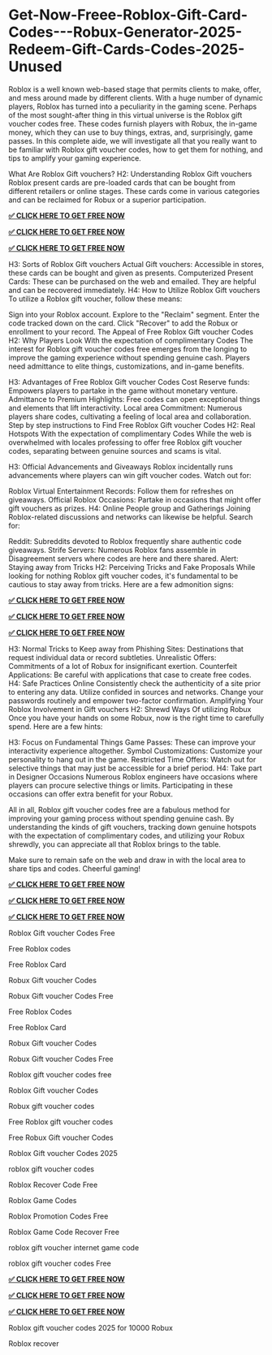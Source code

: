 # Get-Now-Freee-Roblox-Gift-Card-Codes---Robux-Generator-2025-Redeem-Gift-Cards-Codes-2025-Unused

Roblox is a well known web-based stage that permits clients to make, offer, and mess around made by different clients. With a huge number of dynamic players, Roblox has turned into a peculiarity in the gaming scene. Perhaps of the most sought-after thing in this virtual universe is the Roblox gift voucher codes free. These codes furnish players with Robux, the in-game money, which they can use to buy things, extras, and, surprisingly, game passes. In this complete aide, we will investigate all that you really want to be familiar with Roblox gift voucher codes, how to get them for nothing, and tips to amplify your gaming experience.

What Are Roblox Gift vouchers? H2: Understanding Roblox Gift vouchers Roblox present cards are pre-loaded cards that can be bought from different retailers or online stages. These cards come in various categories and can be reclaimed for Robux or a superior participation.

**[✅ CLICK HERE TO GET FREE NOW](https://tinyurl.com/dfthhhuglatestroblox)**

**[✅ CLICK HERE TO GET FREE NOW](https://tinyurl.com/dfthhhuglatestroblox)**

**[✅ CLICK HERE TO GET FREE NOW](https://tinyurl.com/dfthhhuglatestroblox)**

H3: Sorts of Roblox Gift vouchers Actual Gift vouchers: Accessible in stores, these cards can be bought and given as presents. Computerized Present Cards: These can be purchased on the web and emailed. They are helpful and can be recovered immediately. H4: How to Utilize Roblox Gift vouchers To utilize a Roblox gift voucher, follow these means:

Sign into your Roblox account. Explore to the "Reclaim" segment. Enter the code tracked down on the card. Click "Recover" to add the Robux or enrollment to your record. The Appeal of Free Roblox Gift voucher Codes H2: Why Players Look With the expectation of complimentary Codes The interest for Roblox gift voucher codes free emerges from the longing to improve the gaming experience without spending genuine cash. Players need admittance to elite things, customizations, and in-game benefits.

H3: Advantages of Free Roblox Gift voucher Codes Cost Reserve funds: Empowers players to partake in the game without monetary venture. Admittance to Premium Highlights: Free codes can open exceptional things and elements that lift interactivity. Local area Commitment: Numerous players share codes, cultivating a feeling of local area and collaboration. Step by step instructions to Find Free Roblox Gift voucher Codes H2: Real Hotspots With the expectation of complimentary Codes While the web is overwhelmed with locales professing to offer free Roblox gift voucher codes, separating between genuine sources and scams is vital.

H3: Official Advancements and Giveaways Roblox incidentally runs advancements where players can win gift voucher codes. Watch out for:

Roblox Virtual Entertainment Records: Follow them for refreshes on giveaways. Official Roblox Occasions: Partake in occasions that might offer gift vouchers as prizes. H4: Online People group and Gatherings Joining Roblox-related discussions and networks can likewise be helpful. Search for:

Reddit: Subreddits devoted to Roblox frequently share authentic code giveaways. Strife Servers: Numerous Roblox fans assemble in Disagreement servers where codes are here and there shared. Alert: Staying away from Tricks H2: Perceiving Tricks and Fake Proposals While looking for nothing Roblox gift voucher codes, it's fundamental to be cautious to stay away from tricks. Here are a few admonition signs:

**[✅ CLICK HERE TO GET FREE NOW](https://tinyurl.com/dfthhhuglatestroblox)**

**[✅ CLICK HERE TO GET FREE NOW](https://tinyurl.com/dfthhhuglatestroblox)**

**[✅ CLICK HERE TO GET FREE NOW](https://tinyurl.com/dfthhhuglatestroblox)**

H3: Normal Tricks to Keep away from Phishing Sites: Destinations that request individual data or record subtleties. Unrealistic Offers: Commitments of a lot of Robux for insignificant exertion. Counterfeit Applications: Be careful with applications that case to create free codes. H4: Safe Practices Online Consistently check the authenticity of a site prior to entering any data. Utilize confided in sources and networks. Change your passwords routinely and empower two-factor confirmation. Amplifying Your Roblox Involvement in Gift vouchers H2: Shrewd Ways Of utilizing Robux Once you have your hands on some Robux, now is the right time to carefully spend. Here are a few hints:

H3: Focus on Fundamental Things Game Passes: These can improve your interactivity experience altogether. Symbol Customizations: Customize your personality to hang out in the game. Restricted Time Offers: Watch out for selective things that may just be accessible for a brief period. H4: Take part in Designer Occasions Numerous Roblox engineers have occasions where players can procure selective things or limits. Participating in these occasions can offer extra benefit for your Robux.

All in all, Roblox gift voucher codes free are a fabulous method for improving your gaming process without spending genuine cash. By understanding the kinds of gift vouchers, tracking down genuine hotspots with the expectation of complimentary codes, and utilizing your Robux shrewdly, you can appreciate all that Roblox brings to the table.

Make sure to remain safe on the web and draw in with the local area to share tips and codes. Cheerful gaming!



**[✅ CLICK HERE TO GET FREE NOW](https://tinyurl.com/dfthhhuglatestroblox)**

**[✅ CLICK HERE TO GET FREE NOW](https://tinyurl.com/dfthhhuglatestroblox)**

**[✅ CLICK HERE TO GET FREE NOW](https://tinyurl.com/dfthhhuglatestroblox)**


Roblox Gift voucher Codes Free

Free Roblox codes

Free Roblox Card

Robux Gift voucher Codes

Robux Gift voucher Codes Free

Free Roblox Codes

Free Roblox Card

Robux Gift voucher Codes

Robux Gift voucher Codes Free

Roblox gift voucher codes free

Roblox Gift voucher Codes

Robux gift voucher codes

Free Roblox gift voucher codes

Free Robux Gift voucher Codes

Roblox Gift voucher Codes 2025

roblox gift voucher codes

Roblox Recover Code Free

Roblox Game Codes

Roblox Promotion Codes Free

Roblox Game Code Recover Free

roblox gift voucher internet game code

roblox gift voucher codes Free

**[✅ CLICK HERE TO GET FREE NOW](https://tinyurl.com/dfthhhuglatestroblox)**

**[✅ CLICK HERE TO GET FREE NOW](https://tinyurl.com/dfthhhuglatestroblox)**

**[✅ CLICK HERE TO GET FREE NOW](https://tinyurl.com/dfthhhuglatestroblox)**

Roblox gift voucher codes 2025 for 10000 Robux

Roblox recover
